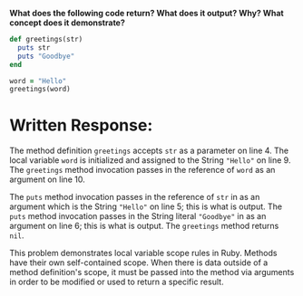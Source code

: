 **What does the following code return? What does it output? Why? What concept does it demonstrate?**

```ruby
def greetings(str)
  puts str
  puts "Goodbye"
end

word = "Hello"
greetings(word)
```
# Written Response:

The method definition `greetings` accepts `str` as a parameter on line 4.
The local variable `word` is initialized and assigned to the String `"Hello"` on line 9.
The `greetings` method invocation passes in the reference of `word` as an argument on line 10.

The `puts` method invocation passes in the reference of `str` in as an argument which is the String `"Hello"` on line 5; this is what is output.
The `puts` method invocation passes in the String literal `"Goodbye"` in as an argument on line 6; this is what is output.
The `greetings` method returns `nil`.

This problem demonstrates local variable scope rules in Ruby. Methods have their own self-contained scope. When there is data outside of a method definition's scope, it must be passed into the method via arguments in order to be modified or used to return a specific result.